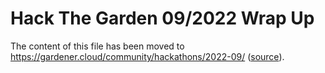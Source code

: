 # Hack The Garden 09/2022 Wrap Up

The content of this file has been moved to https://gardener.cloud/community/hackathons/2022-09/ ([source](https://github.com/gardener/documentation/blob/master/website/community/hackathons/2022-09.md)).
